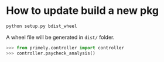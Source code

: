 # How to update build a new pkg

```bash
python setup.py bdist_wheel
```

A wheel file will be generated in `dist/` folder.

```python
>>> from primely.controller import controller
>>> controller.paycheck_analysis()
```

